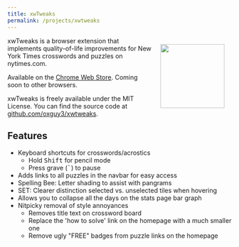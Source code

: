 ```yaml
---
title: xwTweaks
permalink: /projects/xwtweaks
---
```

<img src="{{ site.url }}/assets/xwtweaks.svg" style="float:right; height:144px; width:144px; margin:16px;" />

xwTweaks is a browser extension that implements quality-of-life improvements for New York Times crosswords and puzzles on nytimes.com.

Available on the [Chrome Web Store](https://chrome.google.com/webstore/detail/xwtweaks/pfapghjomdfklhmpmbapnjkichhljjpb). Coming soon to other browsers.

xwTweaks is freely available under the MIT License. You can find the source code at [github.com/oxguy3/xwtweaks](https://github.com/oxguy3/xwtweaks).

## Features
* Keyboard shortcuts for crosswords/acrostics
    * Hold <kbd>Shift</kbd> for pencil mode
    * Press grave (<kbd>\`</kbd>) to pause
* Adds links to all puzzles in the navbar for easy access
* Spelling Bee: Letter shading to assist with pangrams
* SET: Clearer distinction selected vs. unselected tiles when hovering
* Allows you to collapse all the days on the stats page bar graph
* Nitpicky removal of style annoyances
    * Removes title text on crossword board
    * Replace the 'how to solve' link on the homepage with a much smaller one
    * Remove ugly "FREE" badges from puzzle links on the homepage
